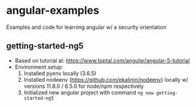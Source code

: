 # angular-examples
Examples and code for learning angular w/ a security orientation

## getting-started-ng5
* Based on tutorial at: https://www.toptal.com/angular/angular-5-tutorial
* Environment setup:
  1. Installed pyenv locally (3.6.5)
  2. Installed nodeenv (https://github.com/ekalinin/nodeenv) locally w/ versions
     11.8.0 / 6.5.0 for node/npm respectively
  3. Initialized new angular project with command `ng new getting-started-ng5`

